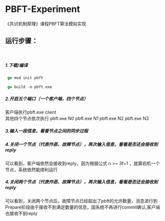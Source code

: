 # PBFT-Experiment
《共识机制原理》课程PBFT算法模拟实现

## 运行步骤：
<br>

##### 1.下载/编译
```go
 go mod init pbft
```
```go
 go build -o pbft.exe
```

##### 2.开启五个端口（一个客户端，四个节点）
客户端执行pbft.exe client  
其他四个节点依次执行 pbft.exe N0  pbft.exe N1  pbft.exe N2  pbft.exe N3

##### 3.输入一段信息，看看节点之间的同步过程

##### 4.关闭一个节点（代表作恶、故障节点），再次输入信息，看看是否还会接收到reply
可以看到，客户端依然会接收到reply，因为根据公式 n >= 3f+1  ，就算宕机一个节点，系统依然能顺利运行

##### 4.关闭两个节点（代表作恶、故障节点），再次输入信息，看看是否还会接收到reply
可以看到，关闭两个节点后，故障节点已经超出了pbft的允许数量，消息进行到Prepare阶段由于接收不到满足数量的信息，固系统不再进行commit确认,客户端也接收不到reply

